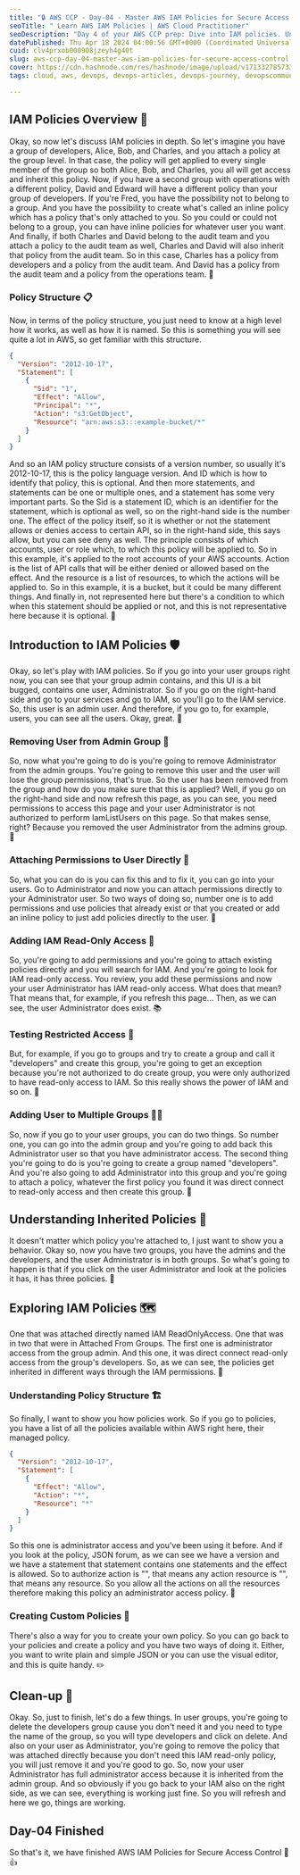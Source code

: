 ```yaml
---
title: "🔒 AWS CCP - Day-04 - Master AWS IAM Policies for Secure Access Control 🔒"
seoTitle: " Learn AWS IAM Policies | AWS Cloud Practitioner"
seoDescription: "Day 4 of your AWS CCP prep: Dive into IAM policies. Understand how they work and why they're crucial for cloud security."
datePublished: Thu Apr 18 2024 04:00:56 GMT+0000 (Coordinated Universal Time)
cuid: clv4prxob000908jzeyh4g40t
slug: aws-ccp-day-04-master-aws-iam-policies-for-secure-access-control
cover: https://cdn.hashnode.com/res/hashnode/image/upload/v1713327857339/e0aecb6a-5465-4034-a6ac-b85d023b340f.jpeg
tags: cloud, aws, devops, devops-articles, devops-journey, devopscommunity

---
```


## IAM Policies Overview 📜

Okay, so now let's discuss IAM policies in depth. So let's imagine you have a group of developers, Alice, Bob, and Charles, and you attach a policy at the group level. In that case, the policy will get applied to every single member of the group so both Alice, Bob, and Charles, you all will get access and inherit this policy. Now, if you have a second group with operations with a different policy, David and Edward will have a different policy than your group of developers. If you're Fred, you have the possibility not to belong to a group. And you have the possibility to create what's called an inline policy which has a policy that's only attached to you. So you could or could not belong to a group, you can have inline policies for whatever user you want. And finally, if both Charles and David belong to the audit team and you attach a policy to the audit team as well, Charles and David will also inherit that policy from the audit team. So in this case, Charles has a policy from developers and a policy from the audit team. And David has a policy from the audit team and a policy from the operations team. 🤝

### Policy Structure 📋

Now, in terms of the policy structure, you just need to know at a high level how it works, as well as how it is named. So this is something you will see quite a lot in AWS, so get familiar with this structure.

```json
{
  "Version": "2012-10-17",
  "Statement": [
    {
      "Sid": "1",
      "Effect": "Allow",
      "Principal": "*",
      "Action": "s3:GetObject",
      "Resource": "arn:aws:s3:::example-bucket/*"
    }
  ]
}
```

And so an IAM policy structure consists of a version number, so usually it's 2012-10-17, this is the policy language version. And ID which is how to identify that policy, this is optional. And then more statements, and statements can be one or multiple ones, and a statement has some very important parts. So the Sid is a statement ID, which is an identifier for the statement, which is optional as well, so on the right-hand side is the number one. The effect of the policy itself, so it is whether or not the statement allows or denies access to certain API, so in the right-hand side, this says allow, but you can see deny as well. The principle consists of which accounts, user or role which, to which this policy will be applied to. So in this example, it's applied to the root accounts of your AWS accounts. Action is the list of API calls that will be either denied or allowed based on the effect. And the resource is a list of resources, to which the actions will be applied to. So in this example, it is a bucket, but it could be many different things. And finally in, not represented here but there's a condition to which when this statement should be applied or not, and this is not representative here because it is optional. 🤖

## Introduction to IAM Policies 🛡️

Okay, so let's play with IAM policies. So if you go into your user groups right now, you can see that your group admin contains, and this UI is a bit bugged, contains one user, Administrator. So if you go on the right-hand side and go to your services and go to IAM, so you'll go to the IAM service. So, this user is an admin user. And therefore, if you go to, for example, users, you can see all the users. Okay, great. 🚀

### Removing User from Admin Group 🚫

So, now what you're going to do is you're going to remove Administrator from the admin groups. You're going to remove this user and the user will lose the group permissions, that's true. So the user has been removed from the group and how do you make sure that this is applied? Well, if you go on the right-hand side and now refresh this page, as you can see, you need permissions to access this page and your user Administrator is not authorized to perform IamListUsers on this page. So that makes sense, right? Because you removed the user Administrator from the admins group. 🔄

### Attaching Permissions to User Directly 🔗

So, what you can do is you can fix this and to fix it, you can go into your users. Go to Administrator and now you can attach permissions directly to your Administrator user. So two ways of doing so, number one is to add permissions and use policies that already exist or that you created or add an inline policy to just add policies directly to the user. 🧩

### Adding IAM Read-Only Access 📖

So, you're going to add permissions and you're going to attach existing policies directly and you will search for IAM. And you're going to look for IAM read-only access. You review, you add these permissions and now your user Administrator has IAM read-only access. What does that mean? That means that, for example, if you refresh this page... Then, as we can see, the user Administrator does exist. 📚

### Testing Restricted Access 🚧

But, for example, if you go to groups and try to create a group and call it "developers" and create this group, you're going to get an exception because you're not authorized to do create group, you were only authorized to have read-only access to IAM. So this really shows the power of IAM and so on. 🚫

### Adding User to Multiple Groups 🤹‍♀️

So, now if you go to your user groups, you can do two things. So number one, you can go into the admin group and you're going to add back this Administrator user so that you have administrator access. The second thing you're going to do is you're going to create a group named "developers". And you're also going to add Administrator into this group and you're going to attach a policy, whatever the first policy you found it was direct connect to read-only access and then create this group. 🔄

## Understanding Inherited Policies 🧬

It doesn't matter which policy you're attached to, I just want to show you a behavior. Okay so, now you have two groups, you have the admins and the developers, and the user Administrator is in both groups. So what's going to happen is that if you click on the user Administrator and look at the policies it has, it has three policies. 🤔

## Exploring IAM Policies 🗺️

One that was attached directly named IAM ReadOnlyAccess. One that was in two that were in Attached From Groups. The first one is administrator access from the group admin. And this one, it was direct connect read-only access from the group's developers. So, as we can see, the policies get inherited in different ways through the IAM permissions. 🧭

### Understanding Policy Structure 🏗️

So finally, I want to show you how policies work. So if you go to policies, you have a list of all the policies available within AWS right here, their managed policy.

```json
{
  "Version": "2012-10-17",
  "Statement": [
    {
      "Effect": "Allow",
      "Action": "*",
      "Resource": "*"
    }
  ]
}
```

So this one is administrator access and you've been using it before. And if you look at the policy, JSON forum, as we can see we have a version and we have a statement that statement contains one statements and the effect is allowed. So to authorize action is "", that means any action resource is "", that means any resource. So you allow all the actions on all the resources therefore making this policy an administrator access policy. 📃

### Creating Custom Policies 📝

There's also a way for you to create your own policy. So you can go back to your policies and create a policy and you have two ways of doing it. Either, you want to write plain and simple JSON or you can use the visual editor, and this is quite handy. ✏️

## Clean-up 🧹

Okay. So, just to finish, let's do a few things. In user groups, you're going to delete the developers group cause you don't need it and you need to type the name of the group, so you will type developers and click on delete. And also on your user as Administrator, you're going to remove the policy that was attached directly because you don't need this IAM read-only policy, you will just remove it and you're good to go. So, now your user Administrator has full administrator access because it is inherited from the admin group. And so obviously if you go back to your IAM also on the right side, as we can see, everything is working just fine. So you will refresh and here we go, things are working.

## Day-04 Finished

So that's it, we have finished AWS IAM Policies for Secure Access Control 🎉👍